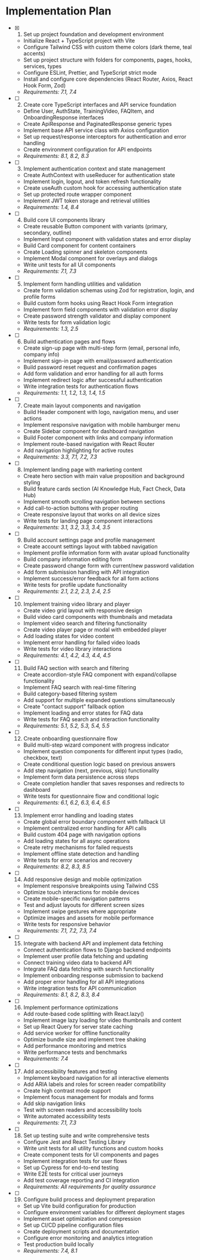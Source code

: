 # Implementation Plan

- [x] 1. Set up project foundation and development environment



  - Initialize React + TypeScript project with Vite
  - Configure Tailwind CSS with custom theme colors (dark theme, teal accents)
  - Set up project structure with folders for components, pages, hooks, services, types
  - Configure ESLint, Prettier, and TypeScript strict mode
  - Install and configure core dependencies (React Router, Axios, React Hook Form, Zod)
  - _Requirements: 7.1, 7.4_

- [ ] 2. Create core TypeScript interfaces and API service foundation
  - Define User, AuthState, TrainingVideo, FAQItem, and OnboardingResponse interfaces
  - Create ApiResponse and PaginatedResponse generic types
  - Implement base API service class with Axios configuration
  - Set up request/response interceptors for authentication and error handling
  - Create environment configuration for API endpoints
  - _Requirements: 8.1, 8.2, 8.3_

- [ ] 3. Implement authentication context and state management
  - Create AuthContext with useReducer for authentication state
  - Implement login, logout, and token refresh functionality
  - Create useAuth custom hook for accessing authentication state
  - Set up protected route wrapper component
  - Implement JWT token storage and retrieval utilities
  - _Requirements: 1.4, 8.4_

- [ ] 4. Build core UI components library
  - Create reusable Button component with variants (primary, secondary, outline)
  - Implement Input component with validation states and error display
  - Build Card component for content containers
  - Create Loading spinner and skeleton components
  - Implement Modal component for overlays and dialogs
  - Write unit tests for all UI components
  - _Requirements: 7.1, 7.3_

- [ ] 5. Implement form handling utilities and validation
  - Create form validation schemas using Zod for registration, login, and profile forms
  - Build custom form hooks using React Hook Form integration
  - Implement form field components with validation error display
  - Create password strength validator and display component
  - Write tests for form validation logic
  - _Requirements: 1.3, 2.5_

- [ ] 6. Build authentication pages and flows
  - Create sign-up page with multi-step form (email, personal info, company info)
  - Implement sign-in page with email/password authentication
  - Build password reset request and confirmation pages
  - Add form validation and error handling for all auth forms
  - Implement redirect logic after successful authentication
  - Write integration tests for authentication flows
  - _Requirements: 1.1, 1.2, 1.3, 1.4, 1.5_

- [ ] 7. Create main layout components and navigation
  - Build Header component with logo, navigation menu, and user actions
  - Implement responsive navigation with mobile hamburger menu
  - Create Sidebar component for dashboard navigation
  - Build Footer component with links and company information
  - Implement route-based navigation with React Router
  - Add navigation highlighting for active routes
  - _Requirements: 3.3, 7.1, 7.2, 7.3_

- [ ] 8. Implement landing page with marketing content
  - Create hero section with main value proposition and background styling
  - Build feature cards section (AI Knowledge Hub, Fact Check, Data Hub)
  - Implement smooth scrolling navigation between sections
  - Add call-to-action buttons with proper routing
  - Create responsive layout that works on all device sizes
  - Write tests for landing page component interactions
  - _Requirements: 3.1, 3.2, 3.3, 3.4, 3.5_

- [ ] 9. Build account settings page and profile management
  - Create account settings layout with tabbed navigation
  - Implement profile information form with avatar upload functionality
  - Build company information editing form
  - Create password change form with current/new password validation
  - Add form submission handling with API integration
  - Implement success/error feedback for all form actions
  - Write tests for profile update functionality
  - _Requirements: 2.1, 2.2, 2.3, 2.4, 2.5_

- [ ] 10. Implement training video library and player
  - Create video grid layout with responsive design
  - Build video card components with thumbnails and metadata
  - Implement video search and filtering functionality
  - Create video player page or modal with embedded player
  - Add loading states for video content
  - Implement error handling for failed video loads
  - Write tests for video library interactions
  - _Requirements: 4.1, 4.2, 4.3, 4.4, 4.5_

- [ ] 11. Build FAQ section with search and filtering
  - Create accordion-style FAQ component with expand/collapse functionality
  - Implement FAQ search with real-time filtering
  - Build category-based filtering system
  - Add support for multiple expanded questions simultaneously
  - Create "contact support" fallback option
  - Implement loading and error states for FAQ data
  - Write tests for FAQ search and interaction functionality
  - _Requirements: 5.1, 5.2, 5.3, 5.4, 5.5_

- [ ] 12. Create onboarding questionnaire flow
  - Build multi-step wizard component with progress indicator
  - Implement question components for different input types (radio, checkbox, text)
  - Create conditional question logic based on previous answers
  - Add step navigation (next, previous, skip) functionality
  - Implement form data persistence across steps
  - Create completion handler that saves responses and redirects to dashboard
  - Write tests for questionnaire flow and conditional logic
  - _Requirements: 6.1, 6.2, 6.3, 6.4, 6.5_

- [ ] 13. Implement error handling and loading states
  - Create global error boundary component with fallback UI
  - Implement centralized error handling for API calls
  - Build custom 404 page with navigation options
  - Add loading states for all async operations
  - Create retry mechanisms for failed requests
  - Implement offline state detection and handling
  - Write tests for error scenarios and recovery
  - _Requirements: 8.2, 8.3, 8.5_

- [ ] 14. Add responsive design and mobile optimization
  - Implement responsive breakpoints using Tailwind CSS
  - Optimize touch interactions for mobile devices
  - Create mobile-specific navigation patterns
  - Test and adjust layouts for different screen sizes
  - Implement swipe gestures where appropriate
  - Optimize images and assets for mobile performance
  - Write tests for responsive behavior
  - _Requirements: 7.1, 7.2, 7.3, 7.4_

- [ ] 15. Integrate with backend API and implement data fetching
  - Connect authentication flows to Django backend endpoints
  - Implement user profile data fetching and updating
  - Connect training video data to backend API
  - Integrate FAQ data fetching with search functionality
  - Implement onboarding response submission to backend
  - Add proper error handling for all API integrations
  - Write integration tests for API communication
  - _Requirements: 8.1, 8.2, 8.3, 8.4_

- [ ] 16. Implement performance optimizations
  - Add route-based code splitting with React.lazy()
  - Implement image lazy loading for video thumbnails and content
  - Set up React Query for server state caching
  - Add service worker for offline functionality
  - Optimize bundle size and implement tree shaking
  - Add performance monitoring and metrics
  - Write performance tests and benchmarks
  - _Requirements: 7.4_

- [ ] 17. Add accessibility features and testing
  - Implement keyboard navigation for all interactive elements
  - Add ARIA labels and roles for screen reader compatibility
  - Create high contrast mode support
  - Implement focus management for modals and forms
  - Add skip navigation links
  - Test with screen readers and accessibility tools
  - Write automated accessibility tests
  - _Requirements: 7.1, 7.3_

- [ ] 18. Set up testing suite and write comprehensive tests
  - Configure Jest and React Testing Library
  - Write unit tests for all utility functions and custom hooks
  - Create component tests for UI components and pages
  - Implement integration tests for user flows
  - Set up Cypress for end-to-end testing
  - Write E2E tests for critical user journeys
  - Add test coverage reporting and CI integration
  - _Requirements: All requirements for quality assurance_

- [ ] 19. Configure build process and deployment preparation
  - Set up Vite build configuration for production
  - Configure environment variables for different deployment stages
  - Implement asset optimization and compression
  - Set up CI/CD pipeline configuration files
  - Create deployment scripts and documentation
  - Configure error monitoring and analytics integration
  - Test production build locally
  - _Requirements: 7.4, 8.1_